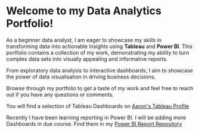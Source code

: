 # Welcome to my **Data Analytics Portfolio**! 

As a beginner data analyst, I am eager to showcase my skills in transforming data into actionable insights using **Tableau** and **Power BI**. This portfolio contains a collection of my  work, demonstrating my ability to turn complex data sets into visually appealing and informative reports. 

From exploratory data analysis to interactive dashboards, I aim to showcase the power of data visualisation in driving business decisions. 

Browse through my portfolio to get a taste of my work and feel free to reach out if you have any questions or comments.

You will find a selection of Tableau Dashboards on <a href="https://public.tableau.com/app/profile/aaronn" target="_blank">Aaron's Tableau Profile</a>

Recently I have been learning reporting in Power BI. I will be adding more Dashboards in due course. Find them in my <a href="https://github.com/aaron-nathaniel/training_report" target="_blank">Power BI Report Repository</a>
